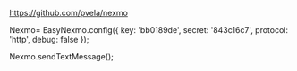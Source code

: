 https://github.com/pvela/nexmo

Nexmo= EasyNexmo.config({
	key: 'bb0189de',
	secret: '843c16c7',
	protocol: 'http',
	debug: false
});

Nexmo.sendTextMessage();